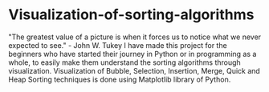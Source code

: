 # Visualization-of-sorting-algorithms
"The greatest value of a picture is when it forces us to notice what we never expected to see."
                                                                                             - John W. Tukey
I have made this project for the beginners who have started their journey in Python or in programming as a whole, to easily make them understand the sorting algorithms through visualization. Visualization of Bubble, Selection, Insertion, Merge, Quick and Heap Sorting techniques is done using Matplotlib library of Python.
